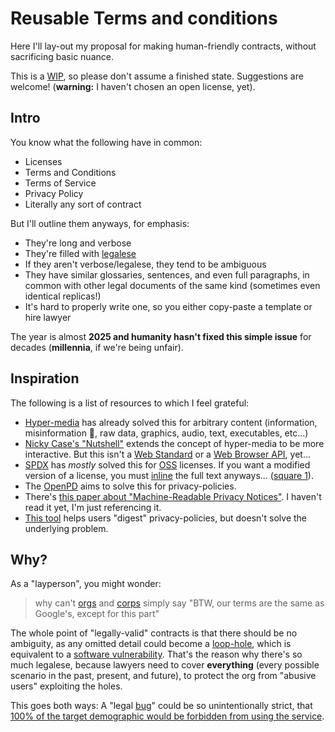 # Reusable Terms and conditions
Here I'll lay-out my proposal for making human-friendly contracts, without sacrificing basic nuance.

This is a [WIP](https://en.wikipedia.org/wiki/Work_in_process), so please don't assume a finished state. Suggestions are welcome! (**warning:** I haven't chosen an open license, yet).

## Intro
You know what the following have in common:
- Licenses
- Terms and Conditions
- Terms of Service
- Privacy Policy
- Literally any sort of contract

But I'll outline them anyways, for emphasis:
- They're long and verbose
- They're filled with [legalese](https://en.wikipedia.org/wiki/Legal_writing#Legalese)
- If they aren't verbose/legalese, they tend to be ambiguous
- They have similar glossaries, sentences, and even full paragraphs, in common with other legal documents of the same kind (sometimes even identical replicas!)
- It's hard to properly write one, so you either copy-paste a template or hire lawyer

The year is almost **2025 and humanity hasn't fixed this simple issue** for decades (**millennia**, if we're being unfair).

## Inspiration
The following is a list of resources to which I feel grateful:
- [Hyper-media](https://en.wikipedia.org/wiki/Hypermedia) has already solved this for arbitrary content (information, misinformation 🤡, raw data, graphics, audio, text, executables, etc...)
- [Nicky Case's "Nutshell"](https://ncase.me/nutshell) extends the concept of hyper-media to be more interactive. But this isn't a [Web Standard](https://en.wikipedia.org/wiki/Web_standards) or a [Web Browser API](https://developer.mozilla.org/en-US/docs/Web/API), yet...
- [SPDX](https://en.wikipedia.org/wiki/Software_Package_Data_Exchange) has _mostly_ solved this for [OSS](https://en.wikipedia.org/wiki/Open-source_software) licenses. If you want a modified version of a license, you must [inline](https://en.wikipedia.org/wiki/Inline_expansion) the full text anyways... ([square 1](https://en.wiktionary.org/wiki/back_to_square_one)).
- The [OpenPD](https://openpd.org/) aims to solve this for privacy-policies.
- There's [this paper about "Machine-Readable Privacy Notices"](https://ieeexplore.ieee.org/document/10386763). I haven't read it yet, I'm just referencing it.
- [This tool](https://rejectconvenience.com/privacy-visualizer) helps users "digest" privacy-policies, but doesn't solve the underlying problem.

## Why?
As a "layperson", you might wonder:
> why can't [orgs](https://en.wikipedia.org/wiki/Organization) and [corps](https://en.wikipedia.org/wiki/Corporation) simply say
> "BTW, our terms are the same as Google's, except for this part"

The whole point of "legally-valid" contracts is that there should be no ambiguity, as any omitted detail could become a [loop-hole](https://en.wikipedia.org/wiki/Loophole), which is equivalent to a [software vulnerability](https://en.wikipedia.org/wiki/Vulnerability_(computer_security)). That's the reason why there's so much legalese, because lawyers need to cover **everything** (every possible scenario in the past, present, and future), to protect the org from "abusive users" exploiting the holes.

This goes both ways: A "legal [bug](https://en.wikipedia.org/wiki/Software_bug)" could be so unintentionally strict, that [100% of the target demographic would be forbidden from using the service](https://web.archive.org/web/20241008105526/https://github.com/WinampDesktop/winamp/issues/2656).



